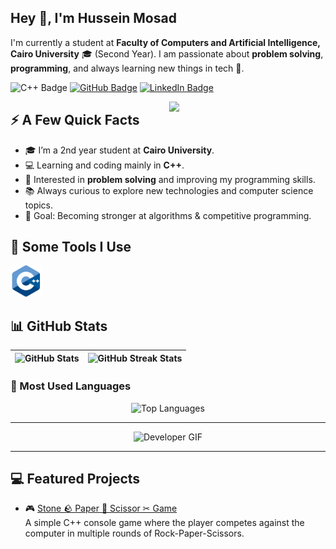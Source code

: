 <h2>Hey 👋, I'm Hussein Mosad</h2>
<p>I'm currently a student at <strong>Faculty of Computers and Artificial Intelligence, Cairo University</strong> 🎓 (Second Year).  
I am passionate about <strong>problem solving</strong>, <strong>programming</strong>, and always learning new things in tech 🚀.</p>

<p>
<img src="https://img.shields.io/badge/-C++-00599C?style=flat-square&logo=cplusplus&logoColor=white" alt="C++ Badge">
<a href="https://github.com/HussienMosad"><img src="https://img.shields.io/badge/-@HussienMosad-181717?style=flat-square&logo=github&logoColor=white" alt="GitHub Badge"></a>
<a href="https://www.linkedin.com/in/hussien-mosad-b17087345"><img src="https://img.shields.io/badge/-Hussien%20Mosad-0077B5?style=flat-square&logo=linkedin&logoColor=white" alt="LinkedIn Badge"></a>
</p>

<img align="right" src="https://media.giphy.com/media/qgQUggAC3Pfv687qPC/giphy.gif" width="250" />

<h2>⚡️ A Few Quick Facts</h2>
<ul>
<li>🎓 I’m a 2nd year student at <strong>Cairo University</strong>.</li>
<li>💻 Learning and coding mainly in <strong>C++</strong>.</li>
<li>🧩 Interested in <strong>problem solving</strong> and improving my programming skills.</li>
<li>📚 Always curious to explore new technologies and computer science topics.</li>
<li>🎯 Goal: Becoming stronger at algorithms & competitive programming.</li>
</ul>

<h2>🚀 Some Tools I Use</h2>
<p align="left">
<img src="https://raw.githubusercontent.com/devicons/devicon/master/icons/cplusplus/cplusplus-original.svg" alt="c++" width="50" height="50"/>
</p>

## 📊 GitHub Stats  

| <img src="https://github-readme-stats.vercel.app/api?username=HussienMosad&show_icons=true&count_private=true&theme=tokyonight" alt="GitHub Stats" /> | <img src="https://github-readme-streak-stats.herokuapp.com/?user=HussienMosad&theme=tokyonight" alt="GitHub Streak Stats" /> |
| --- | --- |

### 📌 Most Used Languages  

<p align="center">
  <img src="https://github-readme-stats.vercel.app/api/top-langs/?username=HussienMosad&layout=compact&theme=tokyonight" alt="Top Languages" />
</p>

<hr/>

<p align="center">
  <img src="https://raw.githubusercontent.com/SP-XD/SP-XD/main/images/Developer.gif" alt="Developer GIF" width="200" />
</p>

<hr/>



## 💻 Featured Projects  

- 🎮 [Stone 🪨 Paper 📄 Scissor ✂ Game](https://github.com/HussienMosad/-Stone---Paper---Scissor-)  
  A simple C++ console game where the player competes against the computer in multiple rounds of Rock-Paper-Scissors.  

 




